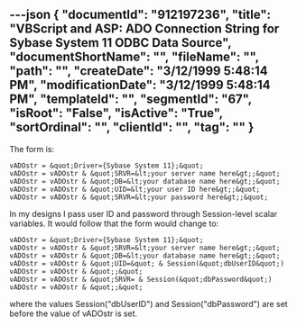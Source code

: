 ---json
{
  "documentId": "912197236",
  "title": "VBScript and ASP: ADO Connection String for Sybase System 11 ODBC Data Source",
  "documentShortName": "",
  "fileName": "",
  "path": "",
  "createDate": "3/12/1999 5:48:14 PM",
  "modificationDate": "3/12/1999 5:48:14 PM",
  "templateId": "",
  "segmentId": "67",
  "isRoot": "False",
  "isActive": "True",
  "sortOrdinal": "",
  "clientId": "",
  "tag": ""
}
---

The form is:

    vADOstr = &quot;Driver={Sybase System 11};&quot;
    vADOstr = vADOstr & &quot;SRVR=&lt;your server name here&gt;;&quot;
    vADOstr = vADOstr & &quot;DB=&lt;your database name here&gt;;&quot;
    vADOstr = vADOstr & &quot;UID=&lt;your user ID here&gt;;&quot;
    vADOstr = vADOstr & &quot;SRVR=&lt;your password here&gt;;&quot;

In my designs I pass user ID and password through Session-level scalar variables. It would follow that the form would change to:

    vADOstr = &quot;Driver={Sybase System 11};&quot;
    vADOstr = vADOstr & &quot;SRVR=&lt;your server name here&gt;;&quot;
    vADOstr = vADOstr & &quot;DB=&lt;your database name here&gt;;&quot;
    vADOstr = vADOstr & &quot;UID=&quot; & Session(&quot;dbUserID&quot;)
    vADOstr = vADOstr & &quot;;&quot;
    vADOstr = vADOstr & &quot;SRVR= & Session(&quot;dbPassword&quot;)
    vADOstr = vADOstr & &quot;;&quot;

where the values Session(&quot;dbUserID&quot;) and Session(&quot;dbPassword&quot;) are set before the value of vADOstr is set.
